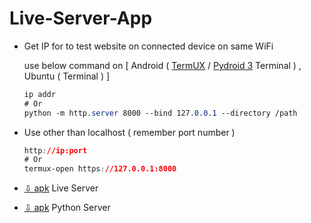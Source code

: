 # Live-Server-App
+ Get IP for to test website on connected device on same WiFi
  
  use below command on [ Android ( [TermUX](https://play.google.com/store/apps/details?id=com.termux) / [Pydroid 3](https://play.google.com/store/apps/details?id=ru.iiec.pydroid3) Terminal ) , Ubuntu ( Terminal ) ]
  ```css
  ip addr
  # Or
  python -m http.server 8000 --bind 127.0.0.1 --directory /path
  ```
+ Use other than localhost ( remember port number )
  ```css
  http://ip:port 
  # Or
  termux-open https://127.0.0.1:8000
  ```
+ [⇩ apk](https://www.mediafire.com/file/aoeub2ilvpdx5vs/Live_Server.apk) Live Server
+ [⇩ apk](https://www.mediafire.com/file/7jl1m71a3fg44ve/Python+Server.apk) Python Server
